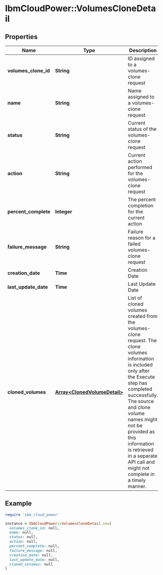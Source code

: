 # IbmCloudPower::VolumesCloneDetail

## Properties

| Name | Type | Description | Notes |
| ---- | ---- | ----------- | ----- |
| **volumes_clone_id** | **String** | ID assigned to a volumes-clone request | [optional] |
| **name** | **String** | Name assigned to a volumes-clone request | [optional] |
| **status** | **String** | Current status of the volumes-clone request | [optional] |
| **action** | **String** | Current action performed for the volumes-clone request | [optional] |
| **percent_complete** | **Integer** | The percent completion for the current action |  |
| **failure_message** | **String** | Failure reason for a failed volumes-clone request | [optional] |
| **creation_date** | **Time** | Creation Date | [optional] |
| **last_update_date** | **Time** | Last Update Date | [optional] |
| **cloned_volumes** | [**Array&lt;ClonedVolumeDetail&gt;**](ClonedVolumeDetail.md) | List of cloned volumes created from the volumes-clone request. The clone volumes information is included only after the Execute step has completed successfully. The source and clone volume names might not be provided as this information is retrieved in a separate API call and might not complete in a timely manner. | [optional] |

## Example

```ruby
require 'ibm_cloud_power'

instance = IbmCloudPower::VolumesCloneDetail.new(
  volumes_clone_id: null,
  name: null,
  status: null,
  action: null,
  percent_complete: null,
  failure_message: null,
  creation_date: null,
  last_update_date: null,
  cloned_volumes: null
)
```

